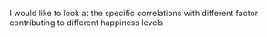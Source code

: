 I would like to look at the specific correlations with different factor contributing to different happiness levels
